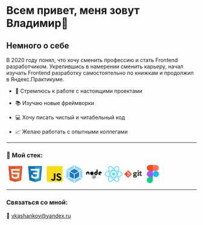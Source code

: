 # Всем привет, меня зовут Владимир:wave: #

## Немного о себе ##

В 2020 году понял, что хочу сменить профессию и стать Frontend разработчиком.
Укрепившись в намерении сменить карьеру, начал изучать Frontend разработку самостоятельно по книжкам и продолжил в Яндекс.Практикуме.



* :rocket: Стремлюсь к работе с настоящими проектами

* :books: Изучаю новые фреймворки

* :computer: Хочу писать чистый и читабельный код

* :chart_with_upwards_trend: Желаю работать с опытными коллегами

---

### :hammer: Мой стек: ###
![HTML5](image/html.png) ![CSS3](image/css.png) ![JavaScript](image/js.png) ![Webpack](image/webpack.png) ![Node.js](image/node.png) ![React.js](image/react.png) ![Git](image/git.png) ![Figma](image/figma.png)

---
### Связаться со мной:

:e-mail: vkashankov@yandex.ru